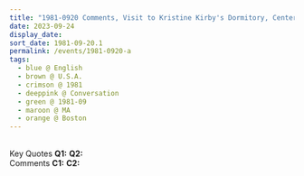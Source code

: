 ```yaml
---
title: "1981-0920 Comments, Visit to Kristine Kirby's Dormitory, Center, Boston, MA, U.S.A."
date: 2023-09-24
display_date: 
sort_date: 1981-09-20.1
permalink: /events/1981-0920-a
tags:
  - blue @ English
  - brown @ U.S.A.
  - crimson @ 1981
  - deeppink @ Conversation
  - green @ 1981-09
  - maroon @ MA
  - orange @ Boston
---
```


<br>

<wave-list>
  <list-title color="DarkSeaGreen" width="55">Key Quotes</list-title>
  <list-item color="BlanchedAlmond" width="280"><b>Q1:</b> <i></i></list-item>
  <list-item color="Lavender" width="280"><b>Q2:</b> <i></i></list-item>
</wave-list>

<br>

<wave-list>
  <list-title color="DarkSeaGreen" width="55">Comments</list-title>
  <list-item color="BlanchedAlmond" width="280"><b>C1:</b> <i></i></list-item>
  <list-item color="Lavender" width="280"><b>C2:</b> <i></i></list-item>
</wave-list>